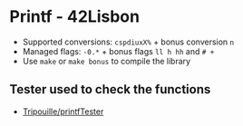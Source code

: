 # Printf - 42Lisbon
* Supported conversions: `cspdiuxX%` + bonus conversion `n`
* Managed flags: `-0.*` + bonus flags `ll h hh` and `# +`
* Use `make` or `make bonus` to compile the library

## Tester used to check the functions
* [Tripouille/printfTester](https://github.com/Tripouille/printfTester)
